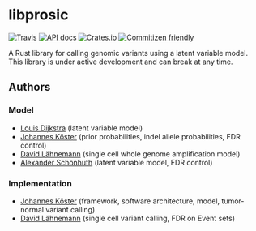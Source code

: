 # libprosic

[![Travis](https://img.shields.io/travis/PROSIC/libprosic.svg?maxAge=2592000?style=flat-square)](https://travis-ci.org/PROSIC/libprosic)
[![API docs](https://img.shields.io/badge/API-documentation-blue.svg)](https://docs.rs/libprosic)
[![Crates.io](https://img.shields.io/crates/d/libprosic.svg)](https://crates.io/crates/libprosic)
[![Commitizen friendly](https://img.shields.io/badge/commitizen-friendly-brightgreen.svg)](http://commitizen.github.io/cz-cli/)

A Rust library for calling genomic variants using a latent variable model. This library is under active development and can break at any time.

## Authors

### Model

* [Louis Dijkstra](https://github.com/louisdijkstra) (latent variable model)
* [Johannes Köster](https://github.com/johanneskoester) (prior probabilities, indel allele probabilities, FDR control)
* [David Lähnemann](https://github.com/dlaehnemann) (single cell whole genome amplification model)
* [Alexander Schönhuth](https://github.com/aschoen) (latent variable model, FDR control)

### Implementation

* [Johannes Köster](https://github.com/johanneskoester) (framework, software architecture, model, tumor-normal variant calling)
* [David Lähnemann](https://github.com/dlaehnemann) (single cell variant calling, FDR on Event sets)
